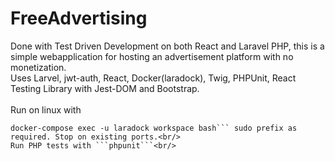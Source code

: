 # FreeAdvertising

Done with Test Driven Development on both React and Laravel PHP, this is a simple webapplication for hosting an advertisement platform with no monetization.<br/>
Uses Larvel, jwt-auth, React, Docker(laradock), Twig, PHPUnit, React Testing Library with Jest-DOM and Bootstrap.
<br/><br/>
Run on linux with 
```docker-compose up -d mysql nginx
docker-compose exec -u laradock workspace bash``` sudo prefix as required. Stop on existing ports.<br/>
Run PHP tests with ```phpunit```<br/>
